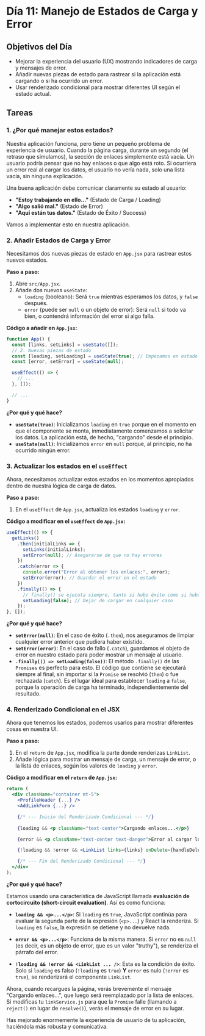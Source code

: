 # Día 11: Manejo de Estados de Carga y Error

## Objetivos del Día

-   Mejorar la experiencia del usuario (UX) mostrando indicadores de carga y mensajes de error.
-   Añadir nuevas piezas de estado para rastrear si la aplicación está cargando o si ha ocurrido un error.
-   Usar renderizado condicional para mostrar diferentes UI según el estado actual.

## Tareas

### 1. ¿Por qué manejar estos estados?

Nuestra aplicación funciona, pero tiene un pequeño problema de experiencia de usuario. Cuando la página carga, durante un segundo (el retraso que simulamos), la sección de enlaces simplemente está vacía. Un usuario podría pensar que no hay enlaces o que algo está roto. Si ocurriera un error real al cargar los datos, el usuario no vería nada, solo una lista vacía, sin ninguna explicación.

Una buena aplicación debe comunicar claramente su estado al usuario:

-   **"Estoy trabajando en ello..."** (Estado de Carga / Loading)
-   **"Algo salió mal."** (Estado de Error)
-   **"Aquí están tus datos."** (Estado de Éxito / Success)

Vamos a implementar esto en nuestra aplicación.

### 2. Añadir Estados de Carga y Error

Necesitamos dos nuevas piezas de estado en `App.jsx` para rastrear estos nuevos estados.

**Paso a paso:**

1.  Abre `src/App.jsx`.
2.  Añade dos nuevos `useState`:
    *   `loading` (booleano): Será `true` mientras esperamos los datos, y `false` después.
    *   `error` (puede ser `null` o un objeto de error): Será `null` si todo va bien, o contendrá información del error si algo falla.

**Código a añadir en `App.jsx`:**

```jsx
function App() {
  const [links, setLinks] = useState([]);
  // 2. Nuevas piezas de estado
  const [loading, setLoading] = useState(true); // Empezamos en estado de carga
  const [error, setError] = useState(null);

  useEffect(() => {
    // ...
  }, []);

  // ...
}
```

**¿Por qué y qué hace?**

*   **`useState(true)`**: Inicializamos `loading` en `true` porque en el momento en que el componente se monta, inmediatamente comenzamos a solicitar los datos. La aplicación está, de hecho, "cargando" desde el principio.
*   **`useState(null)`**: Inicializamos `error` en `null` porque, al principio, no ha ocurrido ningún error.

### 3. Actualizar los estados en el `useEffect`

Ahora, necesitamos actualizar estos estados en los momentos apropiados dentro de nuestra lógica de carga de datos.

**Paso a paso:**

1.  En el `useEffect` de `App.jsx`, actualiza los estados `loading` y `error`.

**Código a modificar en el `useEffect` de `App.jsx`:**

```jsx
useEffect(() => {
  getLinks()
    .then(initialLinks => {
      setLinks(initialLinks);
      setError(null); // Asegurarse de que no hay errores
    })
    .catch(error => {
      console.error("Error al obtener los enlaces:", error);
      setError(error); // Guardar el error en el estado
    })
    .finally(() => {
      // finally() se ejecuta siempre, tanto si hubo éxito como si hubo error
      setLoading(false); // Dejar de cargar en cualquier caso
    });
}, []);
```

**¿Por qué y qué hace?**

*   **`setError(null)`**: En el caso de éxito (`.then`), nos aseguramos de limpiar cualquier error anterior que pudiera haber existido.
*   **`setError(error)`**: En el caso de fallo (`.catch`), guardamos el objeto de error en nuestro estado para poder mostrar un mensaje al usuario.
*   **`.finally(() => setLoading(false))`**: El método `.finally()` de las `Promises` es perfecto para esto. El código que contiene se ejecutará siempre al final, sin importar si la `Promise` se resolvió (`then`) o fue rechazada (`catch`). Es el lugar ideal para establecer `loading` a `false`, porque la operación de carga ha terminado, independientemente del resultado.

### 4. Renderizado Condicional en el JSX

Ahora que tenemos los estados, podemos usarlos para mostrar diferentes cosas en nuestra UI.

**Paso a paso:**

1.  En el `return` de `App.jsx`, modifica la parte donde renderizas `LinkList`.
2.  Añade lógica para mostrar un mensaje de carga, un mensaje de error, o la lista de enlaces, según los valores de `loading` y `error`.

**Código a modificar en el `return` de `App.jsx`:**

```jsx
return (
  <div className="container mt-5">
    <ProfileHeader {...} />
    <AddLinkForm {...} />

    {/* --- Inicio del Renderizado Condicional --- */}
    
    {loading && <p className="text-center">Cargando enlaces...</p>}

    {error && <p className="text-center text-danger">Error al cargar los enlaces.</p>}

    {!loading && !error && <LinkList links={links} onDelete={handleDeleteLink} />}

    {/* --- Fin del Renderizado Condicional --- */}
  </div>
);
```

**¿Por qué y qué hace?**

Estamos usando una característica de JavaScript llamada **evaluación de cortocircuito (short-circuit evaluation)**. Así es como funciona:

*   **`loading && <p>...</p>`**: Si `loading` es `true`, JavaScript continúa para evaluar la segunda parte de la expresión (`<p>...`) y React la renderiza. Si `loading` es `false`, la expresión se detiene y no devuelve nada.

*   **`error && <p>...</p>`**: Funciona de la misma manera. Si `error` no es `null` (es decir, es un objeto de error, que es un valor "truthy"), se renderiza el párrafo del error.

*   **`!loading && !error && <LinkList ... />`**: Esta es la condición de éxito. Solo si `loading` es falso (`!loading` es `true`) **Y** `error` es nulo (`!error` es `true`), se renderizará el componente `LinkList`.

Ahora, cuando recargues la página, verás brevemente el mensaje "Cargando enlaces...", que luego será reemplazado por la lista de enlaces. Si modificas tu `linkService.js` para que la `Promise` falle (llamando a `reject()` en lugar de `resolve()`), verás el mensaje de error en su lugar. 

Has mejorado enormemente la experiencia de usuario de tu aplicación, haciéndola más robusta y comunicativa.
